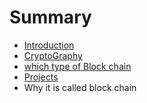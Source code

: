 # Summary

* [Introduction](README.md)
* [CryptoGraphy](cryptography.md)
* [which type of Block chain](which-type-of-block-chain.md)
* [Projects](projects.md)
* Why it is called block chain

